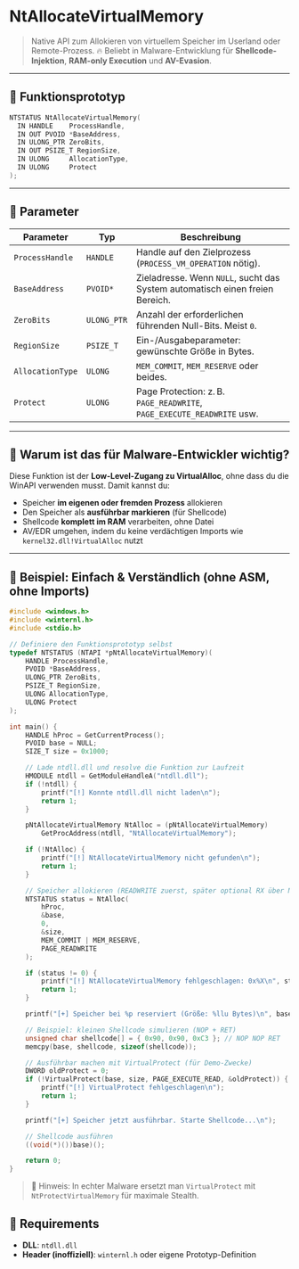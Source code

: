# NtAllocateVirtualMemory

> Native API zum Allokieren von virtuellem Speicher im Userland oder Remote-Prozess.
> 🔥 Beliebt in Malware-Entwicklung für **Shellcode-Injektion**, **RAM-only Execution** und **AV-Evasion**.

---

## 📜 Funktionsprototyp

```c
NTSTATUS NtAllocateVirtualMemory(
  IN HANDLE    ProcessHandle,
  IN OUT PVOID *BaseAddress,
  IN ULONG_PTR ZeroBits,
  IN OUT PSIZE_T RegionSize,
  IN ULONG     AllocationType,
  IN ULONG     Protect
);
```

---

## 📌 Parameter

| Parameter        | Typ         | Beschreibung                                                                 |
| ---------------- | ----------- | ---------------------------------------------------------------------------- |
| `ProcessHandle`  | `HANDLE`    | Handle auf den Zielprozess (`PROCESS_VM_OPERATION` nötig).                   |
| `BaseAddress`    | `PVOID*`    | Zieladresse. Wenn `NULL`, sucht das System automatisch einen freien Bereich. |
| `ZeroBits`       | `ULONG_PTR` | Anzahl der erforderlichen führenden Null-Bits. Meist `0`.                    |
| `RegionSize`     | `PSIZE_T`   | Ein-/Ausgabeparameter: gewünschte Größe in Bytes.                            |
| `AllocationType` | `ULONG`     | `MEM_COMMIT`, `MEM_RESERVE` oder beides.                                     |
| `Protect`        | `ULONG`     | Page Protection: z. B. `PAGE_READWRITE`, `PAGE_EXECUTE_READWRITE` usw.       |

---

## 🧠 Warum ist das für Malware-Entwickler wichtig?

Diese Funktion ist der **Low-Level-Zugang zu VirtualAlloc**, ohne dass du die WinAPI verwenden musst. Damit kannst du:

* Speicher **im eigenen oder fremden Prozess** allokieren
* Den Speicher als **ausführbar markieren** (für Shellcode)
* Shellcode **komplett im RAM** verarbeiten, ohne Datei
* AV/EDR umgehen, indem du keine verdächtigen Imports wie `kernel32.dll!VirtualAlloc` nutzt

---

## 🧪 Beispiel: Einfach & Verständlich (ohne ASM, ohne Imports)

```c
#include <windows.h>
#include <winternl.h>
#include <stdio.h>

// Definiere den Funktionsprototyp selbst
typedef NTSTATUS (NTAPI *pNtAllocateVirtualMemory)(
    HANDLE ProcessHandle,
    PVOID *BaseAddress,
    ULONG_PTR ZeroBits,
    PSIZE_T RegionSize,
    ULONG AllocationType,
    ULONG Protect
);

int main() {
    HANDLE hProc = GetCurrentProcess();
    PVOID base = NULL;
    SIZE_T size = 0x1000;

    // Lade ntdll.dll und resolve die Funktion zur Laufzeit
    HMODULE ntdll = GetModuleHandleA("ntdll.dll");
    if (!ntdll) {
        printf("[!] Konnte ntdll.dll nicht laden\n");
        return 1;
    }

    pNtAllocateVirtualMemory NtAlloc = (pNtAllocateVirtualMemory)
        GetProcAddress(ntdll, "NtAllocateVirtualMemory");

    if (!NtAlloc) {
        printf("[!] NtAllocateVirtualMemory nicht gefunden\n");
        return 1;
    }

    // Speicher allokieren (READWRITE zuerst, später optional RX über NtProtectVirtualMemory)
    NTSTATUS status = NtAlloc(
        hProc,
        &base,
        0,
        &size,
        MEM_COMMIT | MEM_RESERVE,
        PAGE_READWRITE
    );

    if (status != 0) {
        printf("[!] NtAllocateVirtualMemory fehlgeschlagen: 0x%X\n", status);
        return 1;
    }

    printf("[+] Speicher bei %p reserviert (Größe: %llu Bytes)\n", base, size);

    // Beispiel: kleinen Shellcode simulieren (NOP + RET)
    unsigned char shellcode[] = { 0x90, 0x90, 0xC3 }; // NOP NOP RET
    memcpy(base, shellcode, sizeof(shellcode));

    // Ausführbar machen mit VirtualProtect (für Demo-Zwecke)
    DWORD oldProtect = 0;
    if (!VirtualProtect(base, size, PAGE_EXECUTE_READ, &oldProtect)) {
        printf("[!] VirtualProtect fehlgeschlagen\n");
        return 1;
    }

    printf("[+] Speicher jetzt ausführbar. Starte Shellcode...\n");

    // Shellcode ausführen
    ((void(*)())base)();

    return 0;
}
```

> 📝 Hinweis: In echter Malware ersetzt man `VirtualProtect` mit `NtProtectVirtualMemory` für maximale Stealth.

## 📁 Requirements

* **DLL**: `ntdll.dll`
* **Header (inoffiziell)**: `winternl.h` oder eigene Prototyp-Definition
